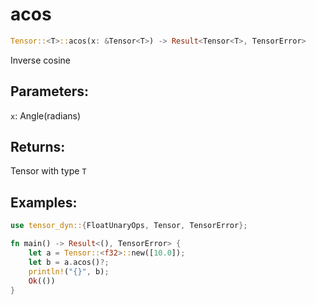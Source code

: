 # acos
```rust
Tensor::<T>::acos(x: &Tensor<T>) -> Result<Tensor<T>, TensorError>
```
Inverse cosine
## Parameters:
`x`: Angle(radians)
## Returns:
Tensor with type `T`
## Examples:
```rust
use tensor_dyn::{FloatUnaryOps, Tensor, TensorError};

fn main() -> Result<(), TensorError> {
    let a = Tensor::<f32>::new([10.0]);
    let b = a.acos()?;
    println!("{}", b);
    Ok(())
}
```